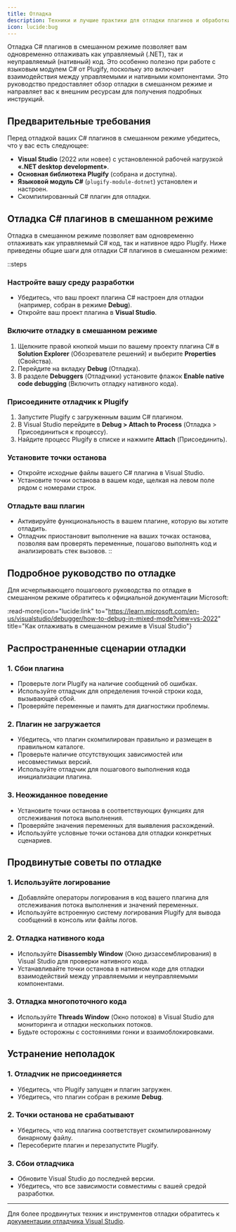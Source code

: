 ```yaml
---
title: Отладка
description: Техники и лучшие практики для отладки плагинов и обработки ошибок в процессе разработки вашего языкового модуля.
icon: lucide:bug
---
```


Отладка C# плагинов в смешанном режиме позволяет вам одновременно отлаживать как управляемый (.NET), так и неуправляемый (нативный) код. Это особенно полезно при работе с языковым модулем C# от Plugify, поскольку это включает взаимодействия между управляемыми и нативными компонентами. Это руководство предоставляет обзор отладки в смешанном режиме и направляет вас к внешним ресурсам для получения подробных инструкций.

## **Предварительные требования**

Перед отладкой ваших C# плагинов в смешанном режиме убедитесь, что у вас есть следующее:

- **Visual Studio** (2022 или новее) с установленной рабочей нагрузкой **«.NET desktop development»**.
- **Основная библиотека Plugify** (собрана и доступна).
- **Языковой модуль C#** (`plugify-module-dotnet`) установлен и настроен.
- Скомпилированный C# плагин для отладки.

## **Отладка C# плагинов в смешанном режиме**

Отладка в смешанном режиме позволяет вам одновременно отлаживать как управляемый C# код, так и нативное ядро Plugify. Ниже приведены общие шаги для отладки C# плагинов в смешанном режиме:

::steps
### **Настройте вашу среду разработки**
- Убедитесь, что ваш проект плагина C# настроен для отладки (например, собран в режиме **Debug**).
- Откройте ваш проект плагина в **Visual Studio**.

### **Включите отладку в смешанном режиме**
1. Щелкните правой кнопкой мыши по вашему проекту плагина C# в **Solution Explorer** (Обозревателе решений) и выберите **Properties** (Свойства).
2. Перейдите на вкладку **Debug** (Отладка).
3. В разделе **Debuggers** (Отладчики) установите флажок **Enable native code debugging** (Включить отладку нативного кода).

### **Присоедините отладчик к Plugify**
1. Запустите Plugify с загруженным вашим C# плагином.
2. В Visual Studio перейдите в **Debug > Attach to Process** (Отладка > Присоединиться к процессу).
3. Найдите процесс Plugify в списке и нажмите **Attach** (Присоединить).

### **Установите точки останова**
- Откройте исходные файлы вашего C# плагина в Visual Studio.
- Установите точки останова в вашем коде, щелкая на левом поле рядом с номерами строк.

### **Отладьте ваш плагин**
- Активируйте функциональность в вашем плагине, которую вы хотите отладить.
- Отладчик приостановит выполнение на ваших точках останова, позволяя вам проверять переменные, пошагово выполнять код и анализировать стек вызовов.
::

## **Подробное руководство по отладке**

Для исчерпывающего пошагового руководства по отладке в смешанном режиме обратитесь к официальной документации Microsoft:

:read-more{icon="lucide:link" to="https://learn.microsoft.com/en-us/visualstudio/debugger/how-to-debug-in-mixed-mode?view=vs-2022" title="Как отлаживать в смешанном режиме в Visual Studio"}

## **Распространенные сценарии отладки**

### **1. Сбои плагина**
- Проверьте логи Plugify на наличие сообщений об ошибках.
- Используйте отладчик для определения точной строки кода, вызывающей сбой.
- Проверяйте переменные и память для диагностики проблемы.

### **2. Плагин не загружается**
- Убедитесь, что плагин скомпилирован правильно и размещен в правильном каталоге.
- Проверьте наличие отсутствующих зависимостей или несовместимых версий.
- Используйте отладчик для пошагового выполнения кода инициализации плагина.

### **3. Неожиданное поведение**
- Установите точки останова в соответствующих функциях для отслеживания потока выполнения.
- Проверяйте значения переменных для выявления расхождений.
- Используйте условные точки останова для отладки конкретных сценариев.

## **Продвинутые советы по отладке**

### **1. Используйте логирование**
- Добавляйте операторы логирования в код вашего плагина для отслеживания потока выполнения и значений переменных.
- Используйте встроенную систему логирования Plugify для вывода сообщений в консоль или файлы логов.

### **2. Отладка нативного кода**
- Используйте **Disassembly Window** (Окно дизассемблирования) в Visual Studio для проверки нативного кода.
- Устанавливайте точки останова в нативном коде для отладки взаимодействий между управляемыми и неуправляемыми компонентами.

### **3. Отладка многопоточного кода**
- Используйте **Threads Window** (Окно потоков) в Visual Studio для мониторинга и отладки нескольких потоков.
- Будьте осторожны с состояниями гонки и взаимоблокировками.

## **Устранение неполадок**

### **1. Отладчик не присоединяется**
- Убедитесь, что Plugify запущен и плагин загружен.
- Убедитесь, что плагин собран в режиме **Debug**.

### **2. Точки останова не срабатывают**
- Убедитесь, что код плагина соответствует скомпилированному бинарному файлу.
- Пересоберите плагин и перезапустите Plugify.

### **3. Сбои отладчика**
- Обновите Visual Studio до последней версии.
- Убедитесь, что все зависимости совместимы с вашей средой разработки.

---

Для более продвинутых техник и инструментов отладки обратитесь к [документации отладчика Visual Studio](https://learn.microsoft.com/en-us/visualstudio/debugger/?view=vs-2022).